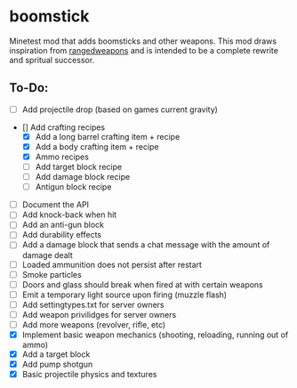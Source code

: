 # boomstick
Minetest mod that adds boomsticks and other weapons. This mod draws inspiration from [rangedweapons](https://github.com/daviddoesminetest/rangedweapons) and is intended to be a complete rewrite and spritual successor.

## To-Do:

- [ ] Add projectile drop (based on games current gravity)
- [] Add crafting recipes
  - [x] Add a long barrel crafting item + recipe
  - [x] Add a body crafting item + recipe
  - [x] Ammo recipes
  - [ ] Add target block recipe
  - [ ] Add damage block recipe
  - [ ] Antigun block recipe
- [ ] Document the API
- [ ] Add knock-back when hit
- [ ] Add an anti-gun block
- [ ] Add durability effects
- [ ] Add a damage block that sends a chat message with the amount of damage dealt
- [ ] Loaded ammunition does not persist after restart
- [ ] Smoke particles
- [ ] Doors and glass should break when fired at with certain weapons
- [ ] Emit a temporary light source upon firing (muzzle flash)
- [ ] Add settingtypes.txt for server owners
- [ ] Add weapon privilidges for server owners
- [ ] Add more weapons (revolver, rifle, etc)
- [x] Implement basic weapon mechanics (shooting, reloading, running out of ammo)
- [x] Add a target block
- [x] Add pump shotgun
- [x] Basic projectile physics and textures
